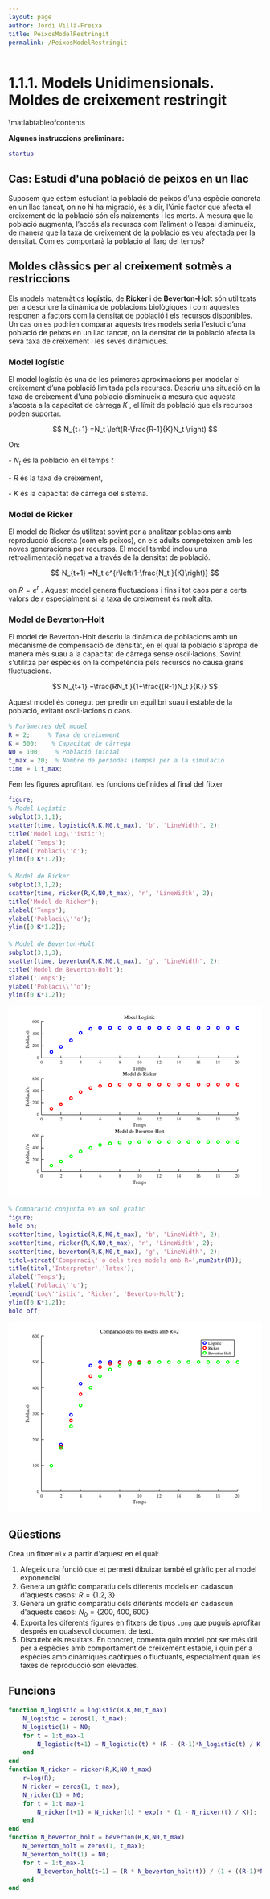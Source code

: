 ```yaml
---
layout: page
author: Jordi Villà-Freixa
title: PeixosModelRestringit
permalink: /PeixosModelRestringit
---
```


# **1.1.1. Models Unidimensionals. Moldes de creixement restringit**
\matlabtableofcontents

**Algunes instruccions preliminars:**

```matlab
startup
```


## Cas: Estudi d'una població de peixos en un llac

Suposem que estem estudiant la població de peixos d’una espècie concreta en un llac tancat, on no hi ha migració, és a dir, l'únic factor que afecta el creixement de la població són els naixements i les morts. A mesura que la població augmenta, l’accés als recursos com l’aliment o l’espai disminueix, de manera que la taxa de creixement de la població es veu afectada per la densitat. Com es comportarà la població al llarg del temps?

## Moldes clàssics per al creixement sotmès a restriccions

Els models matemàtics **logístic**, de **Ricker** i de  **Beverton\-Holt** són utilitzats per a descriure la dinàmica de poblacions biològiques i com aquestes responen a factors com la densitat de població i els recursos disponibles. Un cas on es podrien comparar aquests tres models seria l’estudi d’una població de peixos en un llac tancat, on la densitat de la població afecta la seva taxa de creixement i les seves dinàmiques.

### Model logístic

   El model logístic és una de les primeres aproximacions per modelar el creixement d’una població limitada pels recursos. Descriu una situació on la taxa de creixement d'una població disminueix a mesura que aquesta s'acosta a la capacitat de càrrega $K$ , el límit de població que els recursos poden suportar.

   $$ N_{t+1} =N_t \left(R-\frac{R-1}{K}N_t \right) $$ 

   On:


   \- $N_t$ és la població en el temps $t$ 


   \- $R$ és la taxa de creixement,


   \- $K$ és la capacitat de càrrega del sistema.

### Model de Ricker

   El model de Ricker és utilitzat sovint per a analitzar poblacions amb reproducció discreta (com els peixos), on els adults competeixen amb les noves generacions per recursos. El model també inclou una retroalimentació negativa a través de la densitat de població.

 $$ N_{t+1} =N_t e^{r\left(1-\frac{N_t }{K}\right)} $$ 

on $R=e^r$ . Aquest model genera fluctuacions i fins i tot caos per a certs valors de $r$ especialment si la taxa de creixement és molt alta.

### Model de Beverton\-Holt

   El model de Beverton\-Holt descriu la dinàmica de poblacions amb un mecanisme de compensació de densitat, en el qual la població s'apropa de manera més suau a la capacitat de càrrega sense oscil·lacions. Sovint s'utilitza per espècies on la competència pels recursos no causa grans fluctuacions.

 $$ N_{t+1} =\frac{RN_t }{1+\frac{(R-1)N_t }{K}} $$ 

Aquest model és conegut per predir un equilibri suau i estable de la població, evitant oscil·lacions o caos.


```matlab
% Paràmetres del model
R = 2;     % Taxa de creixement
K = 500;    % Capacitat de càrrega
N0 = 100;    % Població inicial
t_max = 20;  % Nombre de períodes (temps) per a la simulació
time = 1:t_max;
```

Fem les figures aprofitant les funcions definides al final del fitxer

```matlab
figure;
% Model Logístic
subplot(3,1,1);
scatter(time, logistic(R,K,N0,t_max), 'b', 'LineWidth', 2);
title('Model Log\''istic');
xlabel('Temps');
ylabel('Poblaci\''o');
ylim([0 K*1.2]);

% Model de Ricker
subplot(3,1,2);
scatter(time, ricker(R,K,N0,t_max), 'r', 'LineWidth', 2);
title('Model de Ricker');
xlabel('Temps');
ylabel('Poblaci\\''o');
ylim([0 K*1.2]);

% Model de Beverton-Holt
subplot(3,1,3);
scatter(time, beverton(R,K,N0,t_max), 'g', 'LineWidth', 2);
title('Model de Beverton-Holt');
xlabel('Temps');
ylabel('Poblaci\\''o');
ylim([0 K*1.2]);
```

![figure_0.png](PeixosModelRestringit_media/figure_0.png)

```matlab
% Comparació conjunta en un sol gràfic
figure;
hold on;
scatter(time, logistic(R,K,N0,t_max), 'b', 'LineWidth', 2);
scatter(time, ricker(R,K,N0,t_max), 'r', 'LineWidth', 2);
scatter(time, beverton(R,K,N0,t_max), 'g', 'LineWidth', 2);
titol=strcat('Comparaci\''o dels tres models amb R=',num2str(R));
title(titol,'Interpreter','latex');
xlabel('Temps');
ylabel('Poblaci\''o');
legend('Log\''istic', 'Ricker', 'Beverton-Holt');
ylim([0 K*1.2]);
hold off;
```

![figure_1.png](PeixosModelRestringit_media/figure_1.png)

## Qüestions

Crea un fitxer `mlx` a partir d'aquest en el qual:

1.  Afegeix una funció que et permeti dibuixar també el gràfic per al model exponencial
2. Genera un gràfic comparatiu dels diferents models en cadascun d'aquests casos: $R=\lbrace 1.2,3\rbrace$
3. Genera un gràfic comparatiu dels diferents models en cadascun d'aquests casos: $N_0 =\lbrace 200,400,600\rbrace$
4. Exporta les diferents figures en fitxers de tipus `.png` que puguis aprofitar després en qualsevol document de text.
5. Discuteix els resultats. En concret, comenta quin model pot ser més útil per a espècies amb comportament de creixement estable, i quin per a espècies amb dinàmiques caòtiques o fluctuants, especialment quan les taxes de reproducció són elevades.

## Funcions
```matlab
function N_logistic = logistic(R,K,N0,t_max)
    N_logistic = zeros(1, t_max);
    N_logistic(1) = N0;
    for t = 1:t_max-1
        N_logistic(t+1) = N_logistic(t) * (R - (R-1)*N_logistic(t) / K);
    end
end
function N_ricker = ricker(R,K,N0,t_max)
    r=log(R);
    N_ricker = zeros(1, t_max);
    N_ricker(1) = N0;
    for t = 1:t_max-1    
        N_ricker(t+1) = N_ricker(t) * exp(r * (1 - N_ricker(t) / K));
    end
end
function N_beverton_holt = beverton(R,K,N0,t_max)
    N_beverton_holt = zeros(1, t_max);
    N_beverton_holt(1) = N0;
    for t = 1:t_max-1        
        N_beverton_holt(t+1) = (R * N_beverton_holt(t)) / (1 + ((R-1)*N_beverton_holt(t) / K));
    end
end
```
